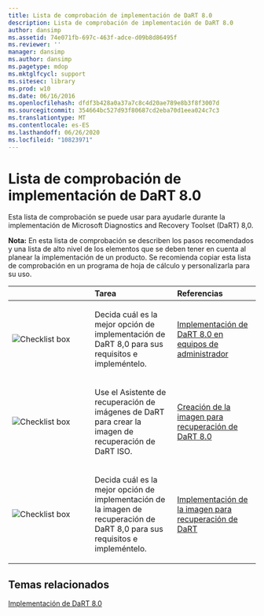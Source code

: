 ```yaml
---
title: Lista de comprobación de implementación de DaRT 8.0
description: Lista de comprobación de implementación de DaRT 8.0
author: dansimp
ms.assetid: 74e071fb-697c-463f-adce-d09b8d86495f
ms.reviewer: ''
manager: dansimp
ms.author: dansimp
ms.pagetype: mdop
ms.mktglfcycl: support
ms.sitesec: library
ms.prod: w10
ms.date: 06/16/2016
ms.openlocfilehash: dfdf3b428a0a37a7c8c4d20ae789e8b3f8f3007d
ms.sourcegitcommit: 354664bc527d93f80687cd2eba70d1eea024c7c3
ms.translationtype: MT
ms.contentlocale: es-ES
ms.lasthandoff: 06/26/2020
ms.locfileid: "10823971"
---
```

# Lista de comprobación de implementación de DaRT 8.0


Esta lista de comprobación se puede usar para ayudarle durante la implementación de Microsoft Diagnostics and Recovery Toolset (DaRT) 8,0.

**Nota:**  En esta lista de comprobación se describen los pasos recomendados y una lista de alto nivel de los elementos que se deben tener en cuenta al planear la implementación de un producto. Se recomienda copiar esta lista de comprobación en un programa de hoja de cálculo y personalizarla para su uso.

 

<table>
<colgroup>
<col width="33%" />
<col width="33%" />
<col width="33%" />
</colgroup>
<thead>
<tr class="header">
<th align="left"></th>
<th align="left">Tarea</th>
<th align="left">Referencias</th>
</tr>
</thead>
<tbody>
<tr class="odd">
<td align="left"><img src="images/checklistbox.gif" alt="Checklist box" /></td>
<td align="left"><p>Decida cuál es la mejor opción de implementación de DaRT 8,0 para sus requisitos e impleméntelo.</p></td>
<td align="left"><p><a href="deploying-dart-80-to-administrator-computers-dart-8.md" data-raw-source="[Deploying DaRT 8.0 to Administrator Computers](deploying-dart-80-to-administrator-computers-dart-8.md)">Implementación de DaRT 8.0 en equipos de administrador</a></p></td>
</tr>
<tr class="even">
<td align="left"><img src="images/checklistbox.gif" alt="Checklist box" /></td>
<td align="left"><p>Use el Asistente de recuperación de imágenes de DaRT para crear la imagen de recuperación de DaRT ISO.</p></td>
<td align="left"><p><a href="creating-the-dart-80-recovery-image-dart-8.md" data-raw-source="[Creating the DaRT 8.0 Recovery Image](creating-the-dart-80-recovery-image-dart-8.md)">Creación de la imagen para recuperación de DaRT 8.0</a></p></td>
</tr>
<tr class="odd">
<td align="left"><img src="images/checklistbox.gif" alt="Checklist box" /></td>
<td align="left"><p>Decida cuál es la mejor opción de implementación de la imagen de recuperación de DaRT 8,0 para sus requisitos e impleméntelo.</p></td>
<td align="left"><p><a href="deploying-the-dart-recovery-image-dart-8.md" data-raw-source="[Deploying the DaRT Recovery Image](deploying-the-dart-recovery-image-dart-8.md)">Implementación de la imagen para recuperación de DaRT</a></p></td>
</tr>
</tbody>
</table>

 

## Temas relacionados


[Implementación de DaRT 8.0](deploying-dart-80-dart-8.md)

 

 





